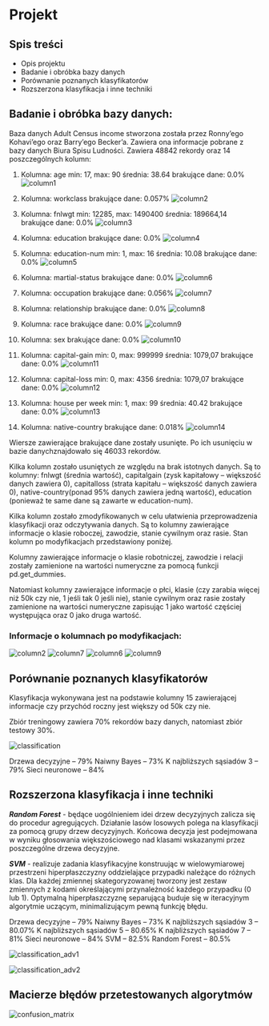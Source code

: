 # Projekt

## Spis treści

-   Opis projektu
-   Badanie i obróbka bazy danych 
-   Porównanie poznanych klasyfikatorów
-   Rozszerzona klasyfikacja i inne techniki

## Badanie i obróbka bazy danych:
Baza danych Adult Census income stworzona została przez Ronny’ego Kohavi’ego oraz Barry’ego Becker’a. Zawiera ona informacje pobrane z bazy danych Biura Spisu Ludności.
Zawiera 48842 rekordy oraz 14 poszczególnych kolumn:
1. Kolumna: age
min: 17, max: 90
średnia: 38.64
brakujące dane: 0.0%
![column1]()

2. Kolumna: workclass
brakujące dane: 0.057%
![column2]()

3. Kolumna: fnlwgt
min: 12285, max: 1490400
średnia: 189664,14
brakujące dane: 0.0%
![column3]()

4. Kolumna: education
brakujące dane: 0.0%
![column4]()

5. Kolumna: education-num
min: 1, max: 16
średnia: 10.08
brakujące dane: 0.0%
![column5]()

6. Kolumna: martial-status
brakujące dane: 0.0%
![column6]()

7. Kolumna: occupation
brakujące dane: 0.056%
![column7]()

8. Kolumna: relationship
brakujące dane: 0.0%
![column8]()

9. Kolumna: race
brakujące dane: 0.0%
![column9]()

10. Kolumna: sex
brakujące dane: 0.0%
![column10]()

11. Kolumna: capital-gain
min: 0, max: 999999
średnia: 1079,07
brakujące dane: 0.0%
![column11]()

12. Kolumna: capital-loss
min: 0, max: 4356
średnia: 1079,07
brakujące dane: 0.0%
![column12]()

13. Kolumna: house per week
min: 1, max: 99
średnia: 40.42
brakujące dane: 0.0%
![column13]()

14. Kolumna: native-country
brakujące dane: 0.018%
![column14]()

Wiersze zawierające brakujące dane zostały usunięte. Po ich usunięciu w bazie danychznajdowało się 46033 rekordów.

Kilka kolumn zostało usuniętych ze względu na brak istotnych danych. Są to kolumny: fnlwgt
(średnia wartość), capitalgain (zysk kapitałowy – większość danych zawiera 0), capitalloss
(strata kapitału – większość danych zawiera 0), native-country(ponad 95% danych zawiera
jedną wartość), education (ponieważ te same dane są zawarte w education-num).

Kilka kolumn zostało zmodyfikowanych w celu ułatwienia przeprowadzenia klasyfikacji oraz
odczytywania danych. Są to kolumny zawierające informacje o klasie roboczej, zawodzie,
stanie cywilnym oraz rasie. Stan kolumn po modyfikacjach przedstawiony poniżej.

Kolumny zawierające informacje o klasie robotniczej, zawodzie i relacji zostały zamienione
na wartości numeryczne za pomocą funkcji pd.get_dummies.

Natomiast kolumny zawierające informacje o płci, klasie (czy zarabia więcej niż 50k czy nie, 1
jeśli tak 0 jeśli nie), stanie cywilnym oraz rasie zostały zamienione na wartości numeryczne
zapisując 1 jako wartość częściej występująca oraz 0 jako druga wartość.

### Informacje o kolumnach po modyfikacjach:
![column2]()
![column7]()
![column6]()
![column9]()

## Porównanie poznanych klasyfikatorów

Klasyfikacja wykonywana jest na podstawie kolumny 15 zawierającej informacje czy przychód roczny jest większy od 50k czy nie.

Zbiór treningowy zawiera 70% rekordów bazy danych, natomiast zbiór testowy 30%.

![classification]()

Drzewa decyzyjne – 79%
Naiwny Bayes – 73%
K najbliższych sąsiadów 3 – 79%
Sieci neuronowe – 84%


## Rozszerzona klasyfikacja i inne techniki

***Random Forest*** - będące uogólnieniem idei drzew decyzyjnych zalicza się do procedur agregujących.
Działanie lasów losowych polega na klasyfikacji za pomocą grupy drzew decyzyjnych. Końcowa
decyzja jest podejmowana w wyniku głosowania większościowego nad klasami wskazanymi przez
poszczególne drzewa decyzyjne.

***SVM*** - realizuje zadania klasyfikacyjne konstruując w wielowymiarowej przestrzeni hiperpłaszczyzny
oddzielające przypadki należące do różnych klas. Dla każdej zmiennej skategoryzowanej tworzony
jest zestaw zmiennych z kodami określającymi przynależność każdego przypadku (0 lub 1).
Optymalną hiperpłaszczyznę separującą buduje się w iteracyjnym algorytmie uczącym,
minimalizującym pewną funkcję błędu.

Drzewa decyzyjne – 79%
Naiwny Bayes – 73%
K najbliższych sąsiadów 3 – 80.07%
K najbliższych sąsiadów 5 – 80.65%
K najbliższych sąsiadów 7 – 81%
Sieci neuronowe – 84%
SVM – 82.5%
Random Forest – 80.5%


![classification_adv1]()

![classification_adv2]()


## Macierze błędów przetestowanych algorytmów

![confusion_matrix]()

